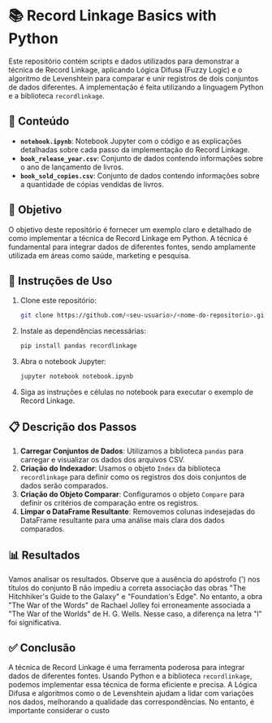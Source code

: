 # 📚 Record Linkage Basics with Python

Este repositório contém scripts e dados utilizados para demonstrar a técnica de Record Linkage, aplicando Lógica Difusa (Fuzzy Logic) e o algoritmo de Levenshtein para comparar e unir registros de dois conjuntos de dados diferentes. A implementação é feita utilizando a linguagem Python e a biblioteca `recordlinkage`.

## 📂 Conteúdo

- **`notebook.ipynb`**: Notebook Jupyter com o código e as explicações detalhadas sobre cada passo da implementação do Record Linkage.
- **`book_release_year.csv`**: Conjunto de dados contendo informações sobre o ano de lançamento de livros.
- **`book_sold_copies.csv`**: Conjunto de dados contendo informações sobre a quantidade de cópias vendidas de livros.

## 🎯 Objetivo

O objetivo deste repositório é fornecer um exemplo claro e detalhado de como implementar a técnica de Record Linkage em Python. A técnica é fundamental para integrar dados de diferentes fontes, sendo amplamente utilizada em áreas como saúde, marketing e pesquisa.

## 🚀 Instruções de Uso

1. Clone este repositório:
    ```sh
    git clone https://github.com/<seu-usuario>/<nome-do-repositorio>.git
    ```

2. Instale as dependências necessárias:
    ```sh
    pip install pandas recordlinkage
    ```

3. Abra o notebook Jupyter:
    ```sh
    jupyter notebook notebook.ipynb
    ```

4. Siga as instruções e células no notebook para executar o exemplo de Record Linkage.

## 📋 Descrição dos Passos

1. **Carregar Conjuntos de Dados**: Utilizamos a biblioteca `pandas` para carregar e visualizar os dados dos arquivos CSV.
2. **Criação do Indexador**: Usamos o objeto `Index` da biblioteca `recordlinkage` para definir como os registros dos dois conjuntos de dados serão comparados.
3. **Criação do Objeto Comparar**: Configuramos o objeto `Compare` para definir os critérios de comparação entre os registros.
4. **Limpar o DataFrame Resultante**: Removemos colunas indesejadas do DataFrame resultante para uma análise mais clara dos dados comparados.

## 📊 Resultados

Vamos analisar os resultados. Observe que a ausência do apóstrofo (') nos títulos do conjunto B não impediu a correta associação das obras "The Hitchhiker's Guide to the Galaxy" e "Foundation's Edge". No entanto, a obra "The War of the Words" de Rachael Jolley foi erroneamente associada a "The War of the Worlds" de H. G. Wells. Nesse caso, a diferença na letra "l" foi significativa.

## ✅ Conclusão

A técnica de Record Linkage é uma ferramenta poderosa para integrar dados de diferentes fontes. Usando Python e a biblioteca `recordlinkage`, podemos implementar essa técnica de forma eficiente e precisa. A Lógica Difusa e algoritmos como o de Levenshtein ajudam a lidar com variações nos dados, melhorando a qualidade das correspondências. No entanto, é importante considerar o custo
